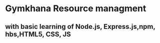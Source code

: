 # Gymkhana Resource managment 
## with basic learning of Node.js, Express.js,npm, hbs,HTML5, CSS, JS


